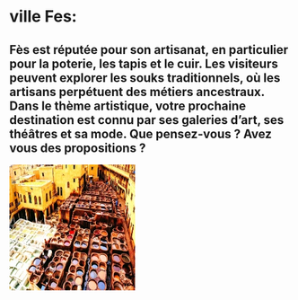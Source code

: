 # ville Fes: 
## Fès est réputée pour son artisanat, en particulier pour la poterie, les tapis et le cuir. Les visiteurs peuvent explorer les souks traditionnels, où les artisans perpétuent des métiers ancestraux. Dans le thème artistique, votre prochaine destination est connu par ses galeries d’art, ses théâtres et sa mode. Que pensez-vous ? Avez vous des propositions ?
![fes](../ressources/fes.jpg)
